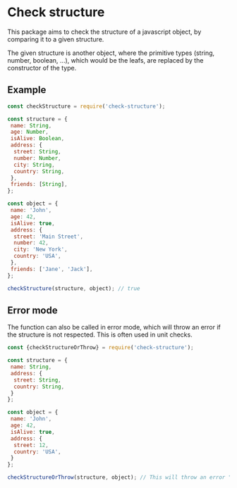 # Check structure

This package aims to check the structure of a javascript object, by comparing it to a given structure.

The given structure is another object, where the primitive types (string, number, boolean, ...), which would be the leafs, are replaced by the constructor of the type.

## Example

```javascript
const checkStructure = require('check-structure');

const structure = {
 name: String,
 age: Number,
 isAlive: Boolean,
 address: {
  street: String,
  number: Number,
  city: String,
  country: String,
 },
 friends: [String],
};

const object = {
 name: 'John',
 age: 42,
 isAlive: true,
 address: {
  street: 'Main Street',
  number: 42,
  city: 'New York',
  country: 'USA',
 },
 friends: ['Jane', 'Jack'],
};

checkStructure(structure, object); // true
```

## Error mode

The function can also be called in error mode, which will throw an error if the structure is not respected. This is often used in unit checks.

```javascript
const {checkStructureOrThrow} = require('check-structure');

const structure = {
 name: String,
 address: {
  street: String,
  country: String,
 }
};

const object = {
 name: 'John',
 age: 42,
 isAlive: true,
 address: {
  street: 12,
  country: 'USA',
 }
};

checkStructureOrThrow(structure, object); // This will throw an error "key 'address.street' is not of type 'String'"
```
